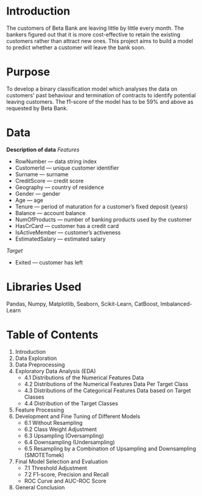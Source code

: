 # Introduction
The customers of Beta Bank are leaving little by little every month. The bankers figured out that it is more cost-effective to retain the existing customers rather than attract new ones. This project aims to build a model to predict whether a customer will leave the bank soon.

# Purpose
To develop a binary classification model which analyses the data on customers' past behaviour and termination of contracts to identify potential leaving customers. The f1-score of the model has to be 59% and above as requested by Beta Bank.

# Data
**Description of data**
*Features*
- RowNumber — data string index
- CustomerId — unique customer identifier
- Surname — surname
- CreditScore — credit score
- Geography — country of residence
- Gender — gender
- Age — age
- Tenure — period of maturation for a customer’s fixed deposit (years)
- Balance — account balance
- NumOfProducts — number of banking products used by the customer
- HasCrCard — customer has a credit card
- IsActiveMember — customer’s activeness
- EstimatedSalary — estimated salary

*Target*
- Exited — сustomer has left

# Libraries Used
Pandas, Numpy, Matplotlib, Seaborn, Scikit-Learn, CatBoost, Imbalanced-Learn

# Table of Contents
1. Introduction
2. Data Exploration
3. Data Preprocessing
4. Exploratory Data Analysis (EDA)
   - 4.1 Distributions of the Numerical Features Data
   - 4.2 Distributions of the Numerical Features Data Per Target Class
   - 4.3 Distributions of the Categorical Features Data based on Target Classes
   - 4.4 Distribution of the Target Classes
5. Feature Processing
6. Development and Fine Tuning of Different Models
   - 6.1 Without Resampling
   - 6.2 Class Weight Adjustment
   - 6.3 Upsampling (Oversampling)
   - 6.4 Downsampling (Undersampling)
   - 6.5 Resampling by a Combination of Upsampling and Downsampling (SMOTETomek)
7. Final Model Selection and Evaluation
   - 7.1 Threshold Adjustment
   - 7.2 F1-score, Precision and Recall
   - ROC Curve and AUC-ROC Score
8. General Conclusion 
